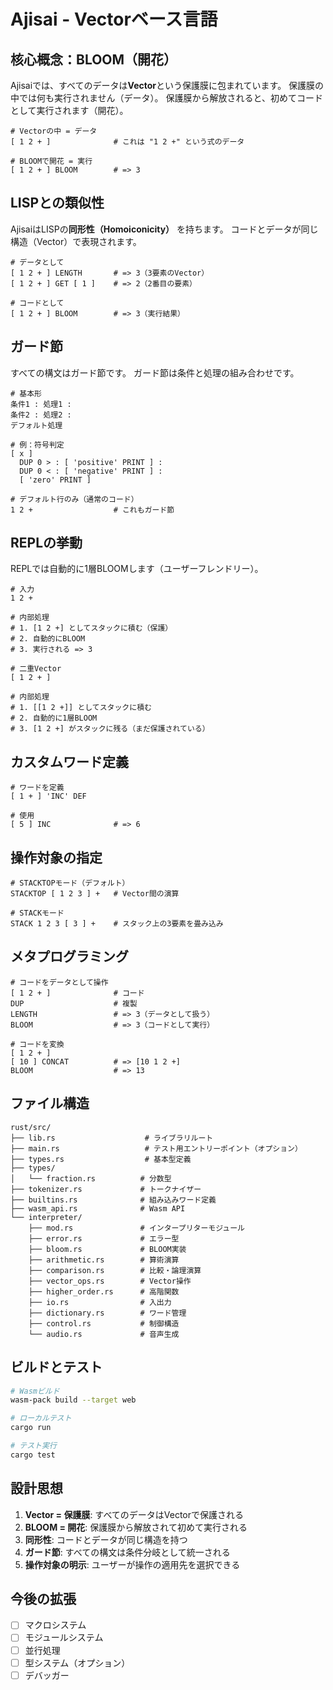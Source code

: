 # Ajisai - Vectorベース言語

## 核心概念：BLOOM（開花）

Ajisaiでは、すべてのデータは**Vector**という保護膜に包まれています。
保護膜の中では何も実行されません（データ）。
保護膜から解放されると、初めてコードとして実行されます（開花）。

```forth
# Vectorの中 = データ
[ 1 2 + ]              # これは "1 2 +" という式のデータ

# BLOOMで開花 = 実行
[ 1 2 + ] BLOOM        # => 3
```

## LISPとの類似性

AjisaiはLISPの**同形性（Homoiconicity）** を持ちます。
コードとデータが同じ構造（Vector）で表現されます。

```forth
# データとして
[ 1 2 + ] LENGTH       # => 3（3要素のVector）
[ 1 2 + ] GET [ 1 ]    # => 2（2番目の要素）

# コードとして
[ 1 2 + ] BLOOM        # => 3（実行結果）
```

## ガード節

すべての構文はガード節です。
ガード節は条件と処理の組み合わせです。

```forth
# 基本形
条件1 : 処理1 :
条件2 : 処理2 :
デフォルト処理

# 例：符号判定
[ x ] 
  DUP 0 > : [ 'positive' PRINT ] :
  DUP 0 < : [ 'negative' PRINT ] :
  [ 'zero' PRINT ]

# デフォルト行のみ（通常のコード）
1 2 +                  # これもガード節
```

## REPLの挙動

REPLでは自動的に1層BLOOMします（ユーザーフレンドリー）。

```forth
# 入力
1 2 +

# 内部処理
# 1. [1 2 +] としてスタックに積む（保護）
# 2. 自動的にBLOOM
# 3. 実行される => 3

# 二重Vector
[ 1 2 + ]

# 内部処理
# 1. [[1 2 +]] としてスタックに積む
# 2. 自動的に1層BLOOM
# 3. [1 2 +] がスタックに残る（まだ保護されている）
```

## カスタムワード定義

```forth
# ワードを定義
[ 1 + ] 'INC' DEF

# 使用
[ 5 ] INC              # => 6
```

## 操作対象の指定

```forth
# STACKTOPモード（デフォルト）
STACKTOP [ 1 2 3 ] +   # Vector間の演算

# STACKモード
STACK 1 2 3 [ 3 ] +    # スタック上の3要素を畳み込み
```

## メタプログラミング

```forth
# コードをデータとして操作
[ 1 2 + ]              # コード
DUP                    # 複製
LENGTH                 # => 3（データとして扱う）
BLOOM                  # => 3（コードとして実行）

# コードを変換
[ 1 2 + ]
[ 10 ] CONCAT          # => [10 1 2 +]
BLOOM                  # => 13
```

## ファイル構造

```
rust/src/
├── lib.rs                    # ライブラリルート
├── main.rs                   # テスト用エントリーポイント（オプション）
├── types.rs                  # 基本型定義
├── types/
│   └── fraction.rs          # 分数型
├── tokenizer.rs             # トークナイザー
├── builtins.rs              # 組み込みワード定義
├── wasm_api.rs              # Wasm API
└── interpreter/
    ├── mod.rs               # インタープリターモジュール
    ├── error.rs             # エラー型
    ├── bloom.rs             # BLOOM実装
    ├── arithmetic.rs        # 算術演算
    ├── comparison.rs        # 比較・論理演算
    ├── vector_ops.rs        # Vector操作
    ├── higher_order.rs      # 高階関数
    ├── io.rs                # 入出力
    ├── dictionary.rs        # ワード管理
    ├── control.rs           # 制御構造
    └── audio.rs             # 音声生成
```

## ビルドとテスト

```bash
# Wasmビルド
wasm-pack build --target web

# ローカルテスト
cargo run

# テスト実行
cargo test
```

## 設計思想

1. **Vector = 保護膜**: すべてのデータはVectorで保護される
2. **BLOOM = 開花**: 保護膜から解放されて初めて実行される
3. **同形性**: コードとデータが同じ構造を持つ
4. **ガード節**: すべての構文は条件分岐として統一される
5. **操作対象の明示**: ユーザーが操作の適用先を選択できる

## 今後の拡張

- [ ] マクロシステム
- [ ] モジュールシステム
- [ ] 並行処理
- [ ] 型システム（オプション）
- [ ] デバッガー
